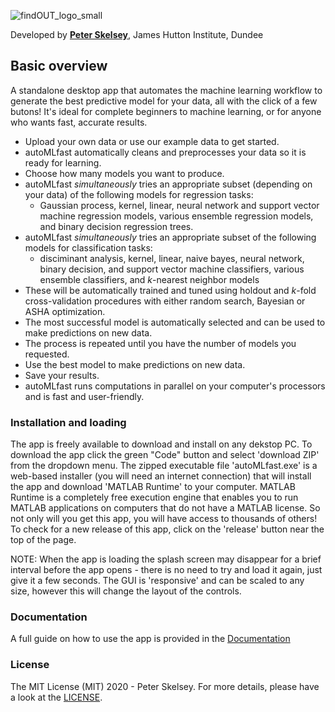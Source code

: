 ![findOUT_logo_small](https://user-images.githubusercontent.com/32124230/160138626-69cc845e-1742-4969-8cbc-b6ba840b9288.png)

Developed by [**Peter Skelsey**](mailto:peter.skelsey@hutton.ac.uk?subject=findOUT), James Hutton Institute, Dundee

## Basic overview
A standalone desktop app that automates the machine learning workflow to generate the best predictive model for your data, all with the click of a few butons! It's ideal for complete beginners to machine learning, or for anyone who wants fast, accurate results.
* Upload your own data or use our example data to get started.
* autoMLfast automatically cleans and preprocesses your data so it is ready for learning.
* Choose how many models you want to produce.
* autoMLfast *simultaneously* tries an appropriate subset (depending on your data) of the following models for regression tasks:  
  - Gaussian process, kernel, linear, neural network and support vector machine regression models, various ensemble regression models, and binary decision regression trees.
* autoMLfast *simultaneously* tries an appropriate subset of the following models for classification tasks:
  - disciminant analysis, kernel, linear, naive bayes, neural network, binary decision, and support vector machine classifiers, various ensemble classifiers, and *k*-nearest neighbor models
* These will be automatically trained and tuned using holdout and *k*-fold cross-validation procedures with either random search, Bayesian or ASHA optimization.
* The most successful model is automatically selected and can be used to make predictions on new data.
* The process is repeated until you have the number of models you requested.
* Use the best model to make predictions on new data.
* Save your results.
* autoMLfast runs computations in parallel on your computer's processors and is fast and user-friendly.


### Installation and loading
The app is freely available to download and install on any dekstop PC. To download the app click the green "Code" button and select 'download ZIP' from the dropdown menu. The zipped executable file 'autoMLfast.exe' is a web-based installer (you will need an internet connection) that will install the app and download 'MATLAB Runtime' to your computer. MATLAB Runtime is a completely free execution engine that enables you to run MATLAB applications on computers that do not have a MATLAB license. So not only will you get this app, you will have access to thousands of others! To check for a new release of this app, click on the 'release' button near the top of the page.

NOTE: When the app is loading the splash screen may disappear for a brief interval before the app opens - there is no need to try and load it again, just give it a few seconds. The GUI is 'responsive' and can be scaled to any size, however this will change the layout of the controls. 

### Documentation
A full guide on how to use the app is provided in the [Documentation](https://github.com/pskelsey/autoMLfast/blob/master/documents/documentation.md)

### License
The MIT License (MIT) 2020 - Peter Skelsey. For more details, please have a look at the [LICENSE](https://github.com/pskelsey/findOUT/blob/master/LICENSE).
